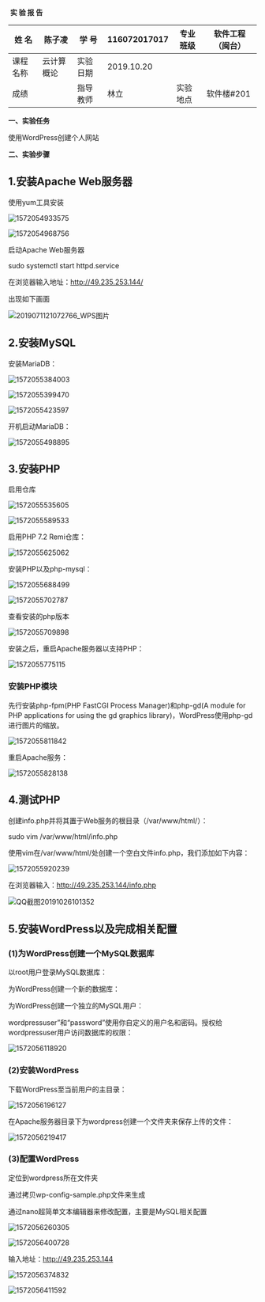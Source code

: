 ​																	**实 验 报 告**

| 姓  名   | 陈子凌     | 学  号   | 116072017017 | 专业班级 | 软件工程（闽台） |
| -------- | ---------- | -------- | ------------ | -------- | ---------------- |
| 课程名称 | 云计算概论 | 实验日期 | 2019.10.20   |          |                  |
| 成绩     |            | 指导教师 | 林立         | 实验地点 | 软件楼#201       |

**一、实验任务**

使用WordPress创建个人网站

**二、实验步骤**

## 1.安装Apache Web服务器

使用yum工具安装

![1572054933575](C:\Users\Administrator\AppData\Roaming\Typora\typora-user-images\1572054933575.png)

![1572054968756](C:\Users\Administrator\AppData\Roaming\Typora\typora-user-images\1572054968756.png)

启动Apache Web服务器

sudo systemctl start httpd.service

在浏览器输入地址：http://49.235.253.144/

出现如下画面

![2019071121072766_WPS图片](C:\Users\Administrator\Desktop\2019071121072766_WPS图片.png)

## 2.安装MySQL

安装MariaDB：

![1572055384003](C:\Users\Administrator\AppData\Roaming\Typora\typora-user-images\1572055384003.png)

![1572055399470](C:\Users\Administrator\AppData\Roaming\Typora\typora-user-images\1572055399470.png)

![1572055423597](C:\Users\Administrator\AppData\Roaming\Typora\typora-user-images\1572055423597.png)

开机启动MariaDB：

![1572055498895](C:\Users\Administrator\AppData\Roaming\Typora\typora-user-images\1572055498895.png)

## 3.安装PHP

启用仓库

![1572055535605](C:\Users\Administrator\AppData\Roaming\Typora\typora-user-images\1572055535605.png)

![1572055589533](C:\Users\Administrator\AppData\Roaming\Typora\typora-user-images\1572055589533.png)

启用PHP 7.2 Remi仓库：

![1572055625062](C:\Users\Administrator\AppData\Roaming\Typora\typora-user-images\1572055625062.png)

安装PHP以及php-mysql：

![1572055688499](C:\Users\Administrator\AppData\Roaming\Typora\typora-user-images\1572055688499.png)

![1572055702787](C:\Users\Administrator\AppData\Roaming\Typora\typora-user-images\1572055702787.png)

查看安装的php版本

![1572055709898](C:\Users\Administrator\AppData\Roaming\Typora\typora-user-images\1572055709898.png)

安装之后，重启Apache服务器以支持PHP：

![1572055775115](C:\Users\Administrator\AppData\Roaming\Typora\typora-user-images\1572055775115.png)

### 安装PHP模块

先行安装php-fpm(PHP FastCGI Process Manager)和php-gd(A module for PHP applications for using the gd graphics library)，WordPress使用php-gd进行图片的缩放。

![1572055811842](C:\Users\Administrator\AppData\Roaming\Typora\typora-user-images\1572055811842.png)

重启Apache服务：

![1572055828138](C:\Users\Administrator\AppData\Roaming\Typora\typora-user-images\1572055828138.png)

## 4.测试PHP

创建info.php并将其置于Web服务的根目录（/var/www/html/）：

sudo vim /var/www/html/info.php



使用vim在/var/www/html/处创建一个空白文件info.php，我们添加如下内容：

![1572055920239](C:\Users\Administrator\AppData\Roaming\Typora\typora-user-images\1572055920239.png)

在浏览器输入：http://49.235.253.144/info.php

![QQ截图20191026101352](C:\Users\Administrator\Desktop\QQ截图20191026101352.png)

## 5.安装WordPress以及完成相关配置

### (1)为WordPress创建一个MySQL数据库

以root用户登录MySQL数据库：

为WordPress创建一个新的数据库：

为WordPress创建一个独立的MySQL用户：

wordpressuser”和“password”使用你自定义的用户名和密码。授权给wordpressuser用户访问数据库的权限：

![1572056118920](C:\Users\Administrator\AppData\Roaming\Typora\typora-user-images\1572056118920.png)

### (2)安装WordPress

下载WordPress至当前用户的主目录：

![1572056196127](C:\Users\Administrator\AppData\Roaming\Typora\typora-user-images\1572056196127.png)

在Apache服务器目录下为wordpress创建一个文件夹来保存上传的文件：

![1572056219417](C:\Users\Administrator\AppData\Roaming\Typora\typora-user-images\1572056219417.png)

### (3)配置WordPress

定位到wordpress所在文件夹

通过拷贝wp-config-sample.php文件来生成

通过nano超简单文本编辑器来修改配置，主要是MySQL相关配置

![1572056260305](C:\Users\Administrator\AppData\Roaming\Typora\typora-user-images\1572056260305.png)

![1572056400728](C:\Users\Administrator\AppData\Roaming\Typora\typora-user-images\1572056400728.png)

输入地址：http://49.235.253.144

![1572056374832](C:\Users\Administrator\AppData\Roaming\Typora\typora-user-images\1572056374832.png)

![1572056411592](C:\Users\Administrator\AppData\Roaming\Typora\typora-user-images\1572056411592.png)